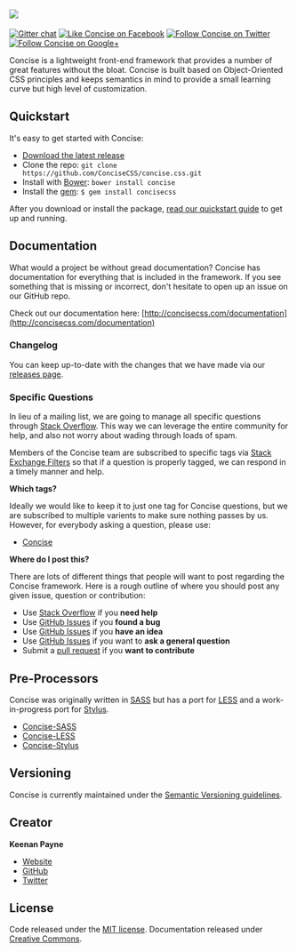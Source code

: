 [<img src="http://i.imgur.com/ihzCgEr.png">](http://concisecss.com/)
===========
[![Gitter chat](https://badges.gitter.im/concisecss.png)](https://gitter.im/concisecss) [![Like Concise on Facebook](http://i.imgur.com/4dy5UUK.png)](https://facebook.com/ConciseCSS) [![Follow Concise on Twitter](http://i.imgur.com/4AkKsMx.png)](https://twitter.com/ConciseCSS) [![Follow Concise on Google+](http://i.imgur.com/gdFNEMe.png)](https://plus.google.com/103423710089455112688)

Concise is a lightweight front-end framework that provides a number of great features without the bloat. Concise is built based on Object-Oriented CSS principles and keeps semantics in mind to provide a small learning curve but high level of customization.

Quickstart
-------------

It's easy to get started with Concise:

- [Download the latest release](https://github.com/ConciseCSS/concise.css/archive/v1.0.0.zip)
- Clone the repo: `git clone https://github.com/ConciseCSS/concise.css.git`
- Install with [Bower](http://bower.io/): `bower install concise`
- Install the [gem](https://github.com/ConciseCSS/concise.css-gem): `$ gem install concisecss`

After you download or install the package, [read our quickstart guide](http://concisecss.com/get-started/getting-started.php) to get up and running.

Documentation
-------------
What would a project be without gread documentation? Concise has documentation for everything that is included in the framework. If you see something that is missing or incorrect, don't hesitate to open up an issue on our GitHub repo.

Check out our documentation here: [http://concisecss.com/documentation](http://concisecss.com/documentation)

### Changelog

You can keep up-to-date with the changes that we have made via our [releases page](https://github.com/ConciseCSS/concise.css/releases).

### Specific Questions

In lieu of a mailing list, we are going to manage all specific questions through [Stack Overflow](http://stackoverflow.com/). This way we can leverage the entire community for help, and also not worry about wading through loads of spam.

Members of the Concise team are subscribed to specific tags via [Stack Exchange Filters](http://stackexchange.com/filters) so that if a question is properly tagged, we can respond in a timely manner and help. 

**Which tags?**

Ideally we would like to keep it to just one tag for Concise questions, but we are subscribed to multiple varients to make sure nothing passes by us. However, for everybody asking a question, please use: 

- [Concise](http://stackoverflow.com/questions/tagged/concise)

**Where do I post this?**

There are lots of different things that people will want to post regarding the Concise framework. Here is a rough outline of where you should post any given issue, question or contribution: 

- Use [Stack Overflow](http://stackoverflow.com) if you **need help**
- Use [GitHub Issues](http://github.com/ConciseCSS/concise.css/issues) if you **found a bug**
- Use [GitHub Issues](http://github.com/ConciseCSS/concise.css/issues) if you **have an idea**
- Use [GitHub Issues](http://github.com/ConciseCSS/concise.css/issues) if you want to **ask a general question**
- Submit a [pull request](https://help.github.com/articles/creating-a-pull-request) if you **want to contribute**

Pre-Processors
-------------

Concise was originally written in [SASS](http://sass-lang.com/) but has a port for [LESS](http://lesscss.org/) and a work-in-progress port for [Stylus](http://learnboost.github.io/stylus/).

- [Concise-SASS](https://github.com/ConciseCSS/concise.css)
- [Concise-LESS](https://github.com/ConciseCSS/concise.css-less)
- [Concise-Stylus](https://github.com/ConciseCSS/concise.css-stylus)

Versioning
-------------

Concise is currently maintained under the [Semantic Versioning guidelines](http://semver.org/).

Creator
-------------

**Keenan Payne**
- [Website](http://keenanpayne.com)
- [GitHub](http://github.com/keenanpayne)
- [Twitter](http://twitter.com/keenan_payne)

License
-------------

Code released under the [MIT license](https://github.com/ConciseCSS/concise.css/blob/master/LICENSE). Documentation released under [Creative Commons](http://creativecommons.org/licenses/by-sa/4.0/).
